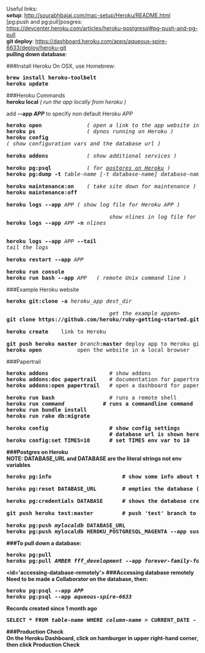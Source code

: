 Useful links:  
<b>setup</b>: http://sourabhbajaj.com/mac-setup/Heroku/README.html  
[pg:push and pg:pull]posgres</b>: https://devcenter.heroku.com/articles/heroku-postgresql#pg-push-and-pg-pull  
**git deploy**: https://dashboard.heroku.com/apps/aqueous-spire-6633/deploy/heroku-git   
**pulling down database**: 


###Install Heroku
On OSX, use Homebrew:  
<pre>
<b>brew install heroku-toolbelt</b>
<b>heroku update</b>
</pre>

###Heroku Commands  
<b>heroku local</b>             <em>( run the app locally from heroku )</em>

add <b>--app <em>APP</em></b> to specify non default Heroku <em>APP</em>  
<pre>
<b>heroku open</b>              <em>( open a link to the app website in local browser )</em>
<b>heroku ps</b>                <em>( dynos running on Heroku )</em>
<b>heroku config</b>            
<em>( show configuration vars and the database url )</em>

<b>heroku addons</b>            <em>( show additional services )</em>

<b>heroku pg:psql</b>           <em>( for <a href="#accessing-database-remotely">postgres on Heroku</a> )</em>
<b>heroku pg:dump -t</b> <em>table-name [-t database-name] database-name</em>

<b>heroku maintenance:on</b>    <em>( take site down for maintenance )</em>
<b>heroku maintenance:off</b>

<b>heroku logs --app</b> <em>APP</em> <em>( show log file for Heroku APP )</em>

                                <em>show nlines in log file for Heroku</em> <em>APP</em>
<b>heroku logs --app</b> <em>APP</em> <b>-n</b> <em>nlines</em>  


<b>heroku logs --app</b> <em>APP</em> <b>--tail</b> 
<em>tail the logs</em>

<b>heroku restart --app</b> <em>APP</em>

<b>heroku run console</b>
<b>heroku run bash --app</b> <em>APP</em>   <em>( remote Unix command line )</em>
</pre>
  

###Example Heroku website
<pre>
<b>heroku git:clone -a</b> <em>heroku_app</em> <em>dest_dir</em>

                                <em>get the example app</em>em>
<b>git clone https://github.com/heroku/ruby-getting-started.git</b> 

<b>heroku create</b>    link to Heroku

<b>git push heroku master</b> <em>branch</em><b>:master</b> deploy app to Heroku git
<b>heroku open</b>           open the website in a local browser
</pre>

###Papertrail
<pre>
<b>heroku addons</b>                   # show addons
<b>heroku addons:doc papertrail</b>    # documentation for papertrail
<b>heroku addons:open papertrail</b>   # open a dashboard for papertrail

<b>heroku run bash</b>                 # runs a remote shell
<b>heroku run <em>command</em>            # runs a commandline command
<b>heroku run bundle install</b>
<b>heroku run rake db:migrate</b>

<b>heroku config</b>                   # show config settings
                                # database url is shown here
<b>heroku config:set TIMES=10</b>      # set TIMES env var to 10
</pre>

###Postgres on Heroku  
NOTE: <b>DATABASE_URL</b> and <b>DATABASE</b> are the <b>literal strings</b> not env variables  
<pre>
<b>heroku pg:info</b>                      # show some info about the database

<b>heroku pg:reset DATABASE_URL</b>        # empties the database (DO NOT DELETE THE DATABASE, empty it using this)

<b>heroku pg:credentials DATABASE</b>      # shows the database credentials (username, password)

<b>git push heroku test:master</b>         # push 'test' branch to 'master' on heroku

<b>heroku pg:push</b> <em>mylocaldb</em> <b>DATABASE_URL</b>
heroku pg:push mylocaldb HEROKU_POSTGRESQL_MAGENTA --app sushi
</pre>

###To pull down a database:
<pre>
<b>heroku pg:pull</b>
<b>heroku pg:pull</b> <em>AMBER fff_development</em> <b>--app</b> <em>forever-family-foundation</em>
</pre>

<id='accessing-database-remotely'>
###Accessing database remotely
Need to be made a Collaborator on the database, then:  
<pre>
<b>heroku pg:psql --app</b> <em>APP</em>  
<b>heroku pg:psql --app</b> <em>aqueous-spire-6633</em>
</pre>
**Records created since 1 month ago**  
<pre>
<b>SELECT * FROM</b> <em>table-name</em> <b>WHERE</b> <em>column-name</em> > <b>CURRENT_DATE - INTERVAL '1 month';</b>
</pre>
###Production Check  
On the **Heroku  Dashboard**, click on hamburger in upper right-hand corner, then click **Production Check**

